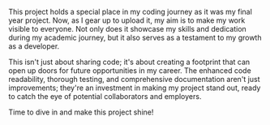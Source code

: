 This project holds a special place in my coding journey as it was my final year project. Now, as I gear up to upload it, my aim is to make my work visible to everyone. Not only does it showcase my skills and dedication during my academic journey, but it also serves as a testament to my growth as a developer.

This isn't just about sharing code; it's about creating a footprint that can open up doors for future opportunities in my career. The enhanced code readability, thorough testing, and comprehensive documentation aren't just improvements; they're an investment in making my project stand out, ready to catch the eye of potential collaborators and employers.

Time to dive in and make this project shine!
